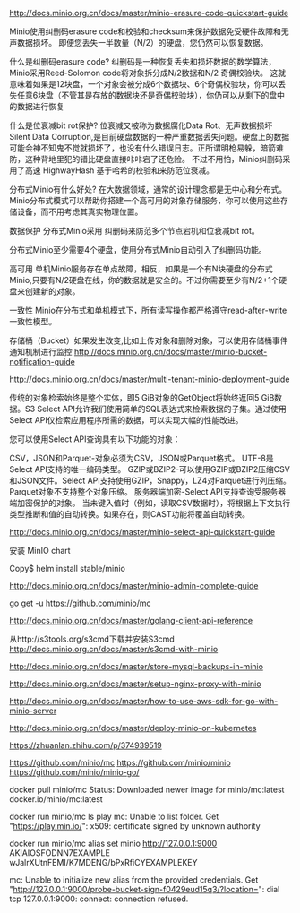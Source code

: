 http://docs.minio.org.cn/docs/master/minio-erasure-code-quickstart-guide

Minio使用纠删码erasure code和校验和checksum来保护数据免受硬件故障和无声数据损坏。 即便您丢失一半数量（N/2）的硬盘，您仍然可以恢复数据。

什么是纠删码erasure code?
纠删码是一种恢复丢失和损坏数据的数学算法， Minio采用Reed-Solomon code将对象拆分成N/2数据和N/2 奇偶校验块。 这就意味着如果是12块盘，一个对象会被分成6个数据块、6个奇偶校验块，你可以丢失任意6块盘（不管其是存放的数据块还是奇偶校验块），你仍可以从剩下的盘中的数据进行恢复

什么是位衰减bit rot保护?
位衰减又被称为数据腐化Data Rot、无声数据损坏Silent Data Corruption,是目前硬盘数据的一种严重数据丢失问题。硬盘上的数据可能会神不知鬼不觉就损坏了，也没有什么错误日志。正所谓明枪易躲，暗箭难防，这种背地里犯的错比硬盘直接咔咔宕了还危险。 不过不用怕，Minio纠删码采用了高速 HighwayHash 基于哈希的校验和来防范位衰减。


分布式Minio有什么好处?
在大数据领域，通常的设计理念都是无中心和分布式。Minio分布式模式可以帮助你搭建一个高可用的对象存储服务，你可以使用这些存储设备，而不用考虑其真实物理位置。

数据保护
分布式Minio采用 纠删码来防范多个节点宕机和位衰减bit rot。

分布式Minio至少需要4个硬盘，使用分布式Minio自动引入了纠删码功能。

高可用
单机Minio服务存在单点故障，相反，如果是一个有N块硬盘的分布式Minio,只要有N/2硬盘在线，你的数据就是安全的。不过你需要至少有N/2+1个硬盘来创建新的对象。


一致性
Minio在分布式和单机模式下，所有读写操作都严格遵守read-after-write一致性模型。

存储桶（Bucket）如果发生改变,比如上传对象和删除对象，可以使用存储桶事件通知机制进行监控
http://docs.minio.org.cn/docs/master/minio-bucket-notification-guide

http://docs.minio.org.cn/docs/master/multi-tenant-minio-deployment-guide

传统的对象检索始终是整个实体，即5 GiB对象的GetObject将始终返回5 GiB数据。S3 Select API允许我们使用简单的SQL表达式来检索数据的子集。通过使用Select API仅检索应用程序所需的数据，可以实现大幅的性能改进。

您可以使用Select API查询具有以下功能的对象：

CSV，JSON和Parquet-对象必须为CSV，JSON或Parquet格式。
UTF-8是Select API支持的唯一编码类型。
GZIP或BZIP2-可以使用GZIP或BZIP2压缩CSV和JSON文件。Select API支持使用GZIP，Snappy，LZ4对Parquet进行列压缩。Parquet对象不支持整个对象压缩。
服务器端加密-Select API支持查询受服务器端加密保护的对象。
当未键入值时（例如，读取CSV数据时），将根据上下文执行类型推断和值的自动转换。如果存在，则CAST功能将覆盖自动转换。

http://docs.minio.org.cn/docs/master/minio-select-api-quickstart-guide

安装 MinIO chart

Copy$ helm install stable/minio

http://docs.minio.org.cn/docs/master/minio-admin-complete-guide

go  get -u https://github.com/minio/mc

http://docs.minio.org.cn/docs/master/golang-client-api-reference

从http://s3tools.org/s3cmd下载并安装S3cmd
http://docs.minio.org.cn/docs/master/s3cmd-with-minio

http://docs.minio.org.cn/docs/master/store-mysql-backups-in-minio

http://docs.minio.org.cn/docs/master/setup-nginx-proxy-with-minio

http://docs.minio.org.cn/docs/master/how-to-use-aws-sdk-for-go-with-minio-server



http://docs.minio.org.cn/docs/master/deploy-minio-on-kubernetes

https://zhuanlan.zhihu.com/p/374939519



https://github.com/minio/mc
https://github.com/minio/minio
https://github.com/minio/minio-go/


docker pull minio/mc
Status: Downloaded newer image for minio/mc:latest
docker.io/minio/mc:latest

docker run minio/mc ls play
mc: <ERROR> Unable to list folder. Get "https://play.min.io/": x509: certificate signed by unknown authority

docker run minio/mc alias set minio http://127.0.0.1:9000 AKIAIOSFODNN7EXAMPLE wJalrXUtnFEMI/K7MDENG/bPxRfiCYEXAMPLEKEY

mc: <ERROR> Unable to initialize new alias from the provided credentials. Get "http://127.0.0.1:9000/probe-bucket-sign-f0429eud15q3/?location=": dial tcp 127.0.0.1:9000: connect: connection refused.